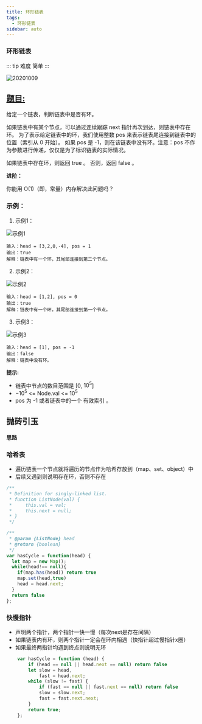 ```yaml
---
title: 环形链表
tags:
  - 环形链表
sidebar: auto
---
```


### 环形链表

::: tip 难度
简单
:::

![20201009](http://qiniu.gaowenju.com/leecode/banner/20201009.jpg)

## [题目:](https://leetcode-cn.com/problems/linked-list-cycle/)

给定一个链表，判断链表中是否有环。

如果链表中有某个节点，可以通过连续跟踪 next 指针再次到达，则链表中存在环。 为了表示给定链表中的环，我们使用整数 pos 来表示链表尾连接到链表中的位置（索引从 0 开始）。 如果 pos 是 -1，则在该链表中没有环。注意：pos 不作为参数进行传递，仅仅是为了标识链表的实际情况。

如果链表中存在环，则返回 true 。 否则，返回 false 。

**进阶：**

你能用 O(1)（即，常量）内存解决此问题吗？

### 示例：

1. 示例1：

![示例1](http://qiniu.gaowenju.com/leecode/20201009-1.png)

```
输入：head = [3,2,0,-4], pos = 1
输出：true
解释：链表中有一个环，其尾部连接到第二个节点。
```

2. 示例2：

![示例2](http://qiniu.gaowenju.com/leecode/20201009-2.png)

```
输入：head = [1,2], pos = 0
输出：true
解释：链表中有一个环，其尾部连接到第一个节点。
```

3. 示例3：

![示例3](http://qiniu.gaowenju.com/leecode/20201009-3.png)

```
输入：head = [1], pos = -1
输出：false
解释：链表中没有环。
```

**提示:** 
- 链表中节点的数目范围是 [0, $10^5$]
- $-10^5$ <= Node.val <= $10^5$
- pos 为 -1 或者链表中的一个 有效索引 。

## 抛砖引玉

**思路**

### 哈希表

- 遍历链表一个节点就将遍历的节点作为哈希存放到（map、set、object）中
- 后续又遇到则说明存在环，否则不存在

```javascript
/**
 * Definition for singly-linked list.
 * function ListNode(val) {
 *     this.val = val;
 *     this.next = null;
 * }
 */

/**
 * @param {ListNode} head
 * @return {boolean}
 */
var hasCycle = function(head) {
  let map = new Map();
  while(head!== null){
    if(map.has(head)) return true
    map.set(head,true)
    head = head.next;
  }
  return false 
};
```


### 快慢指针

- 声明两个指针，两个指针一快一慢（每次next是存在间隔）
- 如果链表内有环，则两个指针一定会在环内相遇（快指针超过慢指针x圈）
- 如果最终两指针均遇到终点则说明无环

```javascript
	var hasCycle = function (head) {
		if (head == null || head.next == null) return false
		let slow = head,
			fast = head.next;
		while (slow != fast) {
			if (fast == null || fast.next == null) return false
			slow = slow.next;
			fast = fast.next.next;
		}
		return true;
	};
```